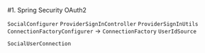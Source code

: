 #1. Spring Security OAuth2

`SocialConfigurer`
`ProviderSignInController`
`ProviderSignInUtils`
`ConnectionFactoryConfigurer` -> `ConnectionFactory`
`UserIdSource`

`SocialUserConnection`
